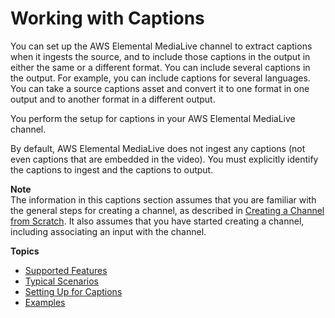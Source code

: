 # Working with Captions<a name="captions"></a>

You can set up the AWS Elemental MediaLive channel to extract captions when it ingests the source, and to include those captions in the output in either the same or a different format\. You can include several captions in the output\. For example, you can include captions for several languages\. You can take a source captions asset and convert it to one format in one output and to another format in a different output\. 

You perform the setup for captions in your AWS Elemental MediaLive channel\. 

By default, AWS Elemental MediaLive does not ingest any captions \(not even captions that are embedded in the video\)\. You must explicitly identify the captions to ingest and the captions to output\.

**Note**  
The information in this captions section assumes that you are familiar with the general steps for creating a channel, as described in [Creating a Channel from Scratch](creating-channel-scratch.md)\. It also assumes that you have started creating a channel, including associating an input with the channel\.

**Topics**
+ [Supported Features](captions-supported-features.md)
+ [Typical Scenarios](typical-scenarios.md)
+ [Setting Up for Captions](setting-up-for-captions.md)
+ [Examples](examples.md)